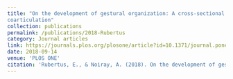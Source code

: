 ```yaml
---
title: "On the development of gestural organization: A cross-sectional study of vowel-to-vowel anticipatory
coarticulation"
collection: publications
permalink: /publications/2018-Rubertus
category: Journal articles
link: https://journals.plos.org/plosone/article?id=10.1371/journal.pone.0203562
date: 2018-09-14
venue: 'PLOS ONE'
citation: 'Rubertus, E., & Noiray, A. (2018). On the development of gestural organization: A cross-sectional study of vowel-to-vowel anticipatory coarticulation. <i>PLOS ONE, 13</i>(9), e0203562.'
---
```

